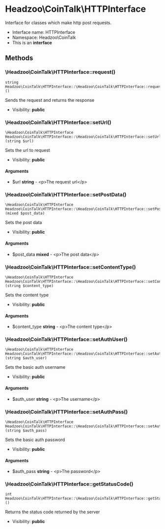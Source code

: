 Headzoo\CoinTalk\HTTPInterface
===============

Interface for classes which make http post requests.




* Interface name: HTTPInterface
* Namespace: Headzoo\CoinTalk
* This is an **interface**






Methods
-------


### \Headzoo\CoinTalk\HTTPInterface::request()

```
string Headzoo\CoinTalk\HTTPInterface::\Headzoo\CoinTalk\HTTPInterface::request()()
```

Sends the request and returns the response



* Visibility: **public**



### \Headzoo\CoinTalk\HTTPInterface::setUrl()

```
\Headzoo\CoinTalk\HTTPInterface Headzoo\CoinTalk\HTTPInterface::\Headzoo\CoinTalk\HTTPInterface::setUrl()(string $url)
```

Sets the url to request



* Visibility: **public**

#### Arguments

* $url **string** - &lt;p&gt;The request url&lt;/p&gt;



### \Headzoo\CoinTalk\HTTPInterface::setPostData()

```
\Headzoo\CoinTalk\HTTPInterface Headzoo\CoinTalk\HTTPInterface::\Headzoo\CoinTalk\HTTPInterface::setPostData()(mixed $post_data)
```

Sets the post data



* Visibility: **public**

#### Arguments

* $post_data **mixed** - &lt;p&gt;The post data&lt;/p&gt;



### \Headzoo\CoinTalk\HTTPInterface::setContentType()

```
\Headzoo\CoinTalk\HTTPInterface Headzoo\CoinTalk\HTTPInterface::\Headzoo\CoinTalk\HTTPInterface::setContentType()(string $content_type)
```

Sets the content type



* Visibility: **public**

#### Arguments

* $content_type **string** - &lt;p&gt;The content type&lt;/p&gt;



### \Headzoo\CoinTalk\HTTPInterface::setAuthUser()

```
\Headzoo\CoinTalk\HTTPInterface Headzoo\CoinTalk\HTTPInterface::\Headzoo\CoinTalk\HTTPInterface::setAuthUser()(string $auth_user)
```

Sets the basic auth username



* Visibility: **public**

#### Arguments

* $auth_user **string** - &lt;p&gt;The username&lt;/p&gt;



### \Headzoo\CoinTalk\HTTPInterface::setAuthPass()

```
\Headzoo\CoinTalk\HTTPInterface Headzoo\CoinTalk\HTTPInterface::\Headzoo\CoinTalk\HTTPInterface::setAuthPass()(string $auth_pass)
```

Sets the basic auth password



* Visibility: **public**

#### Arguments

* $auth_pass **string** - &lt;p&gt;The password&lt;/p&gt;



### \Headzoo\CoinTalk\HTTPInterface::getStatusCode()

```
int Headzoo\CoinTalk\HTTPInterface::\Headzoo\CoinTalk\HTTPInterface::getStatusCode()()
```

Returns the status code returned by the server



* Visibility: **public**


